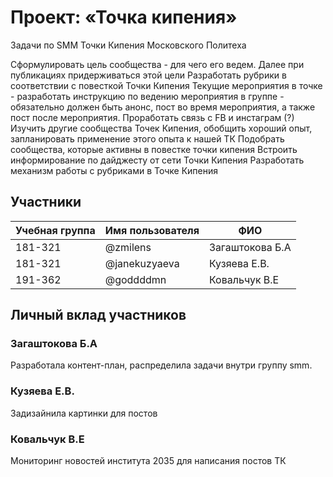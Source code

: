 # Проект: «Точка кипения»

Задачи по SMM Точки Кипения Московского Политеха

Сформулировать цель сообщества - для чего его ведем. Далее при публикациях придерживаться этой цели
Разработать рубрики в соответствии с повесткой Точки Кипения
Текущие мероприятия в точке - разработать инструкцию по ведению мероприятия в группе - обязательно должен быть анонс, пост во время мероприятия, а также пост после мероприятия. Проработать связь с FB и инстаграм (?)
Изучить другие сообщества Точек Кипения, обобщить хороший опыт, запланировать применение этого опыта к нашей ТК
Подобрать сообщества, которые активны в повестке точки кипения
Встроить информирование по дайджесту от сети Точки Кипения
Разработать механизм работы с рубриками в Точке Кипения


## Участники

| Учебная группа | Имя пользователя | ФИО                      |
|----------------|------------------|--------------------------|
| 181-321        | @zmilens         | Загаштокова Б.А          |
| 181-321        | @janekuzyaeva    | Кузяева Е.В.             |
| 191-362        | @goddddmn        | Ковальчук В.Е            |


## Личный вклад участников

### Загаштокова Б.А 

Разработала контент-план, распределила задачи внутри группу smm.

### Кузяева Е.В. 

Задизайнила картинки для постов

### Ковальчук В.Е

Мониторинг новостей института 2035 для написания постов ТК

